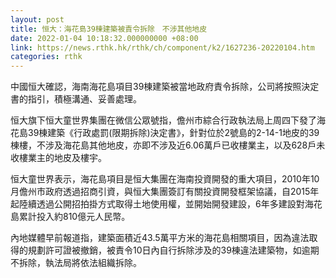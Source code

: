 ```yaml
---
layout: post
title: 恒大：海花島39棟建築被責令拆除　不涉其他地皮
date: 2022-01-04 10:18:32.000000000 +08:00
link: https://news.rthk.hk/rthk/ch/component/k2/1627236-20220104.htm
categories: rthk
---
```


中國恒大確認，海南海花島項目39棟建築被當地政府責令拆除，公司將按照決定書的指引，積極溝通、妥善處理。

恒大旗下恒大童世界集團在微信公眾號指，儋州市綜合行政執法局上周四下發了海花島39棟建築《行政處罰(限期拆除)決定書》，針對位於2號島的2-14-1地皮的39棟樓，不涉及海花島其他地皮，亦即不涉及近6.06萬戶已收樓業主，以及628戶未收樓業主的地皮及樓宇。

恒大童世界表示，海花島項目是恒大集團在海南投資開發的重大項目，2010年10月儋州市政府透過招商引資，與恒大集團簽訂有關投資開發框架協議，自2015年起陸續透過公開招拍掛方式取得土地使用權，並開始開發建設，6年多建設對海花島累計投入約810億元人民幣。

內地媒體早前報道指，建築面積近43.5萬平方米的海花島相關項目，因為違法取得的規劃許可證被撤銷，被責令10日內自行拆除涉及的39棟違法建築物，如逾期不拆除，執法局將依法組織拆除。
